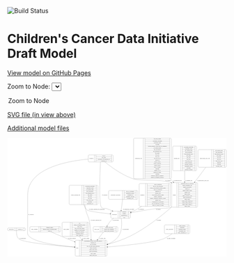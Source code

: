 <link rel='stylesheet' href="assets/style.css">
<link rel='stylesheet' href="https://unpkg.com/leaflet@1.5.1/dist/leaflet.css" integrity="sha512-xwE/Az9zrjBIphAcBb3F6JVqxf46+CDLwfLMHloNu6KEQCAWi6HcDUbeOfBIptF7tcCzusKFjFw2yuvEpDL9wQ==" crossorigin="">
<script type="text/javascript" src="https://code.jquery.com/jquery-3.2.1.min.js"></script>
<script type="text/javascript"  src="https://unpkg.com/leaflet@1.5.1/dist/leaflet.js"></script>
<script type="text/javascript" src="assets/actions.js"></script>

![Build Status](https://github.com/CBIIT/ccdi-model/actions/workflows/model-test-and-deploy.yml/badge.svg)

# Children's Cancer Data Initiative Draft Model

[View model on GitHub Pages](https://cbiit.github.io/ccdi-model/)



Zoom to Node: <select id="node_select">
  <option value="">Zoom to Node</option>
</select>
<div id="model"></div>

<p>
<a href="./model-desc/ccdi-model.svg">SVG file (in view above)</a>
<p>
<a href="./model-desc">Additional model files</a>
<div id='graph' style='display:off;'>
<svg width="2866pt" height="1551pt"
 viewBox="0.00 0.00 2866.00 1551.00" xmlns="http://www.w3.org/2000/svg" xmlns:xlink="http://www.w3.org/1999/xlink">
<g id="graph0" class="graph" transform="scale(1 1) rotate(0) translate(4 1547)">
<title>Perl</title>
<polygon fill="#ffffff" stroke="transparent" points="-4,4 -4,-1547 2862,-1547 2862,4 -4,4"/>
<!-- sequencing_file -->
<g id="node1" class="node">
<title>sequencing_file</title>
<path fill="none" stroke="#000000" d="M1657.5,-1013.5C1657.5,-1013.5 2126.5,-1013.5 2126.5,-1013.5 2132.5,-1013.5 2138.5,-1019.5 2138.5,-1025.5 2138.5,-1025.5 2138.5,-1530.5 2138.5,-1530.5 2138.5,-1536.5 2132.5,-1542.5 2126.5,-1542.5 2126.5,-1542.5 1657.5,-1542.5 1657.5,-1542.5 1651.5,-1542.5 1645.5,-1536.5 1645.5,-1530.5 1645.5,-1530.5 1645.5,-1025.5 1645.5,-1025.5 1645.5,-1019.5 1651.5,-1013.5 1657.5,-1013.5"/>
<text text-anchor="middle" x="1709.5" y="-1274.3" font-family="Times,serif" font-size="14.00" fill="#000000">sequencing_file</text>
<polyline fill="none" stroke="#000000" points="1773.5,-1013.5 1773.5,-1542.5 "/>
<text text-anchor="middle" x="1784" y="-1274.3" font-family="Times,serif" font-size="14.00" fill="#000000"> </text>
<polyline fill="none" stroke="#000000" points="1794.5,-1013.5 1794.5,-1542.5 "/>
<text text-anchor="middle" x="1956" y="-1527.3" font-family="Times,serif" font-size="14.00" fill="#000000">avg_read_length</text>
<polyline fill="none" stroke="#000000" points="1794.5,-1519.5 2117.5,-1519.5 "/>
<text text-anchor="middle" x="1956" y="-1504.3" font-family="Times,serif" font-size="14.00" fill="#000000">checksum_algorithm</text>
<polyline fill="none" stroke="#000000" points="1794.5,-1496.5 2117.5,-1496.5 "/>
<text text-anchor="middle" x="1956" y="-1481.3" font-family="Times,serif" font-size="14.00" fill="#000000">checksum_value</text>
<polyline fill="none" stroke="#000000" points="1794.5,-1473.5 2117.5,-1473.5 "/>
<text text-anchor="middle" x="1956" y="-1458.3" font-family="Times,serif" font-size="14.00" fill="#000000">coverage</text>
<polyline fill="none" stroke="#000000" points="1794.5,-1450.5 2117.5,-1450.5 "/>
<text text-anchor="middle" x="1956" y="-1435.3" font-family="Times,serif" font-size="14.00" fill="#000000">custom_assembly_fasta_file_for_alignment</text>
<polyline fill="none" stroke="#000000" points="1794.5,-1427.5 2117.5,-1427.5 "/>
<text text-anchor="middle" x="1956" y="-1412.3" font-family="Times,serif" font-size="14.00" fill="#000000">dcf_indexd_guid</text>
<polyline fill="none" stroke="#000000" points="1794.5,-1404.5 2117.5,-1404.5 "/>
<text text-anchor="middle" x="1956" y="-1389.3" font-family="Times,serif" font-size="14.00" fill="#000000">file_description</text>
<polyline fill="none" stroke="#000000" points="1794.5,-1381.5 2117.5,-1381.5 "/>
<text text-anchor="middle" x="1956" y="-1366.3" font-family="Times,serif" font-size="14.00" fill="#000000">file_mapping_level</text>
<polyline fill="none" stroke="#000000" points="1794.5,-1358.5 2117.5,-1358.5 "/>
<text text-anchor="middle" x="1956" y="-1343.3" font-family="Times,serif" font-size="14.00" fill="#000000">file_name</text>
<polyline fill="none" stroke="#000000" points="1794.5,-1335.5 2117.5,-1335.5 "/>
<text text-anchor="middle" x="1956" y="-1320.3" font-family="Times,serif" font-size="14.00" fill="#000000">file_size</text>
<polyline fill="none" stroke="#000000" points="1794.5,-1312.5 2117.5,-1312.5 "/>
<text text-anchor="middle" x="1956" y="-1297.3" font-family="Times,serif" font-size="14.00" fill="#000000">file_type</text>
<polyline fill="none" stroke="#000000" points="1794.5,-1289.5 2117.5,-1289.5 "/>
<text text-anchor="middle" x="1956" y="-1274.3" font-family="Times,serif" font-size="14.00" fill="#000000">file_url_in_cds</text>
<polyline fill="none" stroke="#000000" points="1794.5,-1266.5 2117.5,-1266.5 "/>
<text text-anchor="middle" x="1956" y="-1251.3" font-family="Times,serif" font-size="14.00" fill="#000000">library_id</text>
<polyline fill="none" stroke="#000000" points="1794.5,-1243.5 2117.5,-1243.5 "/>
<text text-anchor="middle" x="1956" y="-1228.3" font-family="Times,serif" font-size="14.00" fill="#000000">library_layout</text>
<polyline fill="none" stroke="#000000" points="1794.5,-1220.5 2117.5,-1220.5 "/>
<text text-anchor="middle" x="1956" y="-1205.3" font-family="Times,serif" font-size="14.00" fill="#000000">library_selection</text>
<polyline fill="none" stroke="#000000" points="1794.5,-1197.5 2117.5,-1197.5 "/>
<text text-anchor="middle" x="1956" y="-1182.3" font-family="Times,serif" font-size="14.00" fill="#000000">library_source</text>
<polyline fill="none" stroke="#000000" points="1794.5,-1174.5 2117.5,-1174.5 "/>
<text text-anchor="middle" x="1956" y="-1159.3" font-family="Times,serif" font-size="14.00" fill="#000000">library_strategy</text>
<polyline fill="none" stroke="#000000" points="1794.5,-1151.5 2117.5,-1151.5 "/>
<text text-anchor="middle" x="1956" y="-1136.3" font-family="Times,serif" font-size="14.00" fill="#000000">md5sum</text>
<polyline fill="none" stroke="#000000" points="1794.5,-1128.5 2117.5,-1128.5 "/>
<text text-anchor="middle" x="1956" y="-1113.3" font-family="Times,serif" font-size="14.00" fill="#000000">number_of_bp</text>
<polyline fill="none" stroke="#000000" points="1794.5,-1105.5 2117.5,-1105.5 "/>
<text text-anchor="middle" x="1956" y="-1090.3" font-family="Times,serif" font-size="14.00" fill="#000000">number_of_reads</text>
<polyline fill="none" stroke="#000000" points="1794.5,-1082.5 2117.5,-1082.5 "/>
<text text-anchor="middle" x="1956" y="-1067.3" font-family="Times,serif" font-size="14.00" fill="#000000">platform</text>
<polyline fill="none" stroke="#000000" points="1794.5,-1059.5 2117.5,-1059.5 "/>
<text text-anchor="middle" x="1956" y="-1044.3" font-family="Times,serif" font-size="14.00" fill="#000000">reference_genome_assembly</text>
<polyline fill="none" stroke="#000000" points="1794.5,-1036.5 2117.5,-1036.5 "/>
<text text-anchor="middle" x="1956" y="-1021.3" font-family="Times,serif" font-size="14.00" fill="#000000">sequence_alignment_software</text>
<polyline fill="none" stroke="#000000" points="2117.5,-1013.5 2117.5,-1542.5 "/>
<text text-anchor="middle" x="2128" y="-1274.3" font-family="Times,serif" font-size="14.00" fill="#000000"> </text>
</g>
<!-- sample -->
<g id="node7" class="node">
<title>sample</title>
<path fill="none" stroke="#000000" d="M2156,-639.5C2156,-639.5 2470,-639.5 2470,-639.5 2476,-639.5 2482,-645.5 2482,-651.5 2482,-651.5 2482,-949.5 2482,-949.5 2482,-955.5 2476,-961.5 2470,-961.5 2470,-961.5 2156,-961.5 2156,-961.5 2150,-961.5 2144,-955.5 2144,-949.5 2144,-949.5 2144,-651.5 2144,-651.5 2144,-645.5 2150,-639.5 2156,-639.5"/>
<text text-anchor="middle" x="2178" y="-796.8" font-family="Times,serif" font-size="14.00" fill="#000000">sample</text>
<polyline fill="none" stroke="#000000" points="2212,-639.5 2212,-961.5 "/>
<text text-anchor="middle" x="2222.5" y="-796.8" font-family="Times,serif" font-size="14.00" fill="#000000"> </text>
<polyline fill="none" stroke="#000000" points="2233,-639.5 2233,-961.5 "/>
<text text-anchor="middle" x="2347" y="-946.3" font-family="Times,serif" font-size="14.00" fill="#000000">participant_age_at_collection</text>
<polyline fill="none" stroke="#000000" points="2233,-938.5 2461,-938.5 "/>
<text text-anchor="middle" x="2347" y="-923.3" font-family="Times,serif" font-size="14.00" fill="#000000">sample_anatomic_site</text>
<polyline fill="none" stroke="#000000" points="2233,-915.5 2461,-915.5 "/>
<text text-anchor="middle" x="2347" y="-900.3" font-family="Times,serif" font-size="14.00" fill="#000000">sample_description</text>
<polyline fill="none" stroke="#000000" points="2233,-892.5 2461,-892.5 "/>
<text text-anchor="middle" x="2347" y="-877.3" font-family="Times,serif" font-size="14.00" fill="#000000">sample_id</text>
<polyline fill="none" stroke="#000000" points="2233,-869.5 2461,-869.5 "/>
<text text-anchor="middle" x="2347" y="-854.3" font-family="Times,serif" font-size="14.00" fill="#000000">sample_tumor_status</text>
<polyline fill="none" stroke="#000000" points="2233,-846.5 2461,-846.5 "/>
<text text-anchor="middle" x="2347" y="-831.3" font-family="Times,serif" font-size="14.00" fill="#000000">sample_type</text>
<polyline fill="none" stroke="#000000" points="2233,-823.5 2461,-823.5 "/>
<text text-anchor="middle" x="2347" y="-808.3" font-family="Times,serif" font-size="14.00" fill="#000000">tumor_grade</text>
<polyline fill="none" stroke="#000000" points="2233,-800.5 2461,-800.5 "/>
<text text-anchor="middle" x="2347" y="-785.3" font-family="Times,serif" font-size="14.00" fill="#000000">tumor_incidence_type</text>
<polyline fill="none" stroke="#000000" points="2233,-777.5 2461,-777.5 "/>
<text text-anchor="middle" x="2347" y="-762.3" font-family="Times,serif" font-size="14.00" fill="#000000">tumor_morphology</text>
<polyline fill="none" stroke="#000000" points="2233,-754.5 2461,-754.5 "/>
<text text-anchor="middle" x="2347" y="-739.3" font-family="Times,serif" font-size="14.00" fill="#000000">tumor_stage</text>
<polyline fill="none" stroke="#000000" points="2233,-731.5 2461,-731.5 "/>
<text text-anchor="middle" x="2347" y="-716.3" font-family="Times,serif" font-size="14.00" fill="#000000">tumor_stage_clinical_m</text>
<polyline fill="none" stroke="#000000" points="2233,-708.5 2461,-708.5 "/>
<text text-anchor="middle" x="2347" y="-693.3" font-family="Times,serif" font-size="14.00" fill="#000000">tumor_stage_clinical_n</text>
<polyline fill="none" stroke="#000000" points="2233,-685.5 2461,-685.5 "/>
<text text-anchor="middle" x="2347" y="-670.3" font-family="Times,serif" font-size="14.00" fill="#000000">tumor_stage_clinical_t</text>
<polyline fill="none" stroke="#000000" points="2233,-662.5 2461,-662.5 "/>
<text text-anchor="middle" x="2347" y="-647.3" font-family="Times,serif" font-size="14.00" fill="#000000">tumor_status</text>
<polyline fill="none" stroke="#000000" points="2461,-639.5 2461,-961.5 "/>
<text text-anchor="middle" x="2471.5" y="-796.8" font-family="Times,serif" font-size="14.00" fill="#000000"> </text>
</g>
<!-- sequencing_file&#45;&gt;sample -->
<g id="edge9" class="edge">
<title>sequencing_file&#45;&gt;sample</title>
<path fill="none" stroke="#000000" d="M2125.2782,-1013.4149C2138.4448,-998.4812 2151.4912,-983.684 2164.208,-969.2605"/>
<polygon fill="#000000" stroke="#000000" points="2166.8388,-971.569 2170.8269,-961.7533 2161.5882,-966.9396 2166.8388,-971.569"/>
<text text-anchor="middle" x="2219.5" y="-983.8" font-family="Times,serif" font-size="14.00" fill="#000000">of_sequencing_file</text>
</g>
<!-- therapeutic_procedure -->
<g id="node2" class="node">
<title>therapeutic_procedure</title>
<path fill="none" stroke="#000000" d="M1331.5,-743C1331.5,-743 1688.5,-743 1688.5,-743 1694.5,-743 1700.5,-749 1700.5,-755 1700.5,-755 1700.5,-846 1700.5,-846 1700.5,-852 1694.5,-858 1688.5,-858 1688.5,-858 1331.5,-858 1331.5,-858 1325.5,-858 1319.5,-852 1319.5,-846 1319.5,-846 1319.5,-755 1319.5,-755 1319.5,-749 1325.5,-743 1331.5,-743"/>
<text text-anchor="middle" x="1410" y="-796.8" font-family="Times,serif" font-size="14.00" fill="#000000">therapeutic_procedure</text>
<polyline fill="none" stroke="#000000" points="1500.5,-743 1500.5,-858 "/>
<text text-anchor="middle" x="1511" y="-796.8" font-family="Times,serif" font-size="14.00" fill="#000000"> </text>
<polyline fill="none" stroke="#000000" points="1521.5,-743 1521.5,-858 "/>
<text text-anchor="middle" x="1600.5" y="-842.8" font-family="Times,serif" font-size="14.00" fill="#000000">days_to_treatment</text>
<polyline fill="none" stroke="#000000" points="1521.5,-835 1679.5,-835 "/>
<text text-anchor="middle" x="1600.5" y="-819.8" font-family="Times,serif" font-size="14.00" fill="#000000">therapeutic_agents</text>
<polyline fill="none" stroke="#000000" points="1521.5,-812 1679.5,-812 "/>
<text text-anchor="middle" x="1600.5" y="-796.8" font-family="Times,serif" font-size="14.00" fill="#000000">treatment_id</text>
<polyline fill="none" stroke="#000000" points="1521.5,-789 1679.5,-789 "/>
<text text-anchor="middle" x="1600.5" y="-773.8" font-family="Times,serif" font-size="14.00" fill="#000000">treatment_outcome</text>
<polyline fill="none" stroke="#000000" points="1521.5,-766 1679.5,-766 "/>
<text text-anchor="middle" x="1600.5" y="-750.8" font-family="Times,serif" font-size="14.00" fill="#000000">treatment_type</text>
<polyline fill="none" stroke="#000000" points="1679.5,-743 1679.5,-858 "/>
<text text-anchor="middle" x="1690" y="-796.8" font-family="Times,serif" font-size="14.00" fill="#000000"> </text>
</g>
<!-- participant -->
<g id="node13" class="node">
<title>participant</title>
<path fill="none" stroke="#000000" d="M1360.5,-495.5C1360.5,-495.5 1591.5,-495.5 1591.5,-495.5 1597.5,-495.5 1603.5,-501.5 1603.5,-507.5 1603.5,-507.5 1603.5,-575.5 1603.5,-575.5 1603.5,-581.5 1597.5,-587.5 1591.5,-587.5 1591.5,-587.5 1360.5,-587.5 1360.5,-587.5 1354.5,-587.5 1348.5,-581.5 1348.5,-575.5 1348.5,-575.5 1348.5,-507.5 1348.5,-507.5 1348.5,-501.5 1354.5,-495.5 1360.5,-495.5"/>
<text text-anchor="middle" x="1396.5" y="-537.8" font-family="Times,serif" font-size="14.00" fill="#000000">participant</text>
<polyline fill="none" stroke="#000000" points="1444.5,-495.5 1444.5,-587.5 "/>
<text text-anchor="middle" x="1455" y="-537.8" font-family="Times,serif" font-size="14.00" fill="#000000"> </text>
<polyline fill="none" stroke="#000000" points="1465.5,-495.5 1465.5,-587.5 "/>
<text text-anchor="middle" x="1524" y="-572.3" font-family="Times,serif" font-size="14.00" fill="#000000">ethnicity</text>
<polyline fill="none" stroke="#000000" points="1465.5,-564.5 1582.5,-564.5 "/>
<text text-anchor="middle" x="1524" y="-549.3" font-family="Times,serif" font-size="14.00" fill="#000000">gender</text>
<polyline fill="none" stroke="#000000" points="1465.5,-541.5 1582.5,-541.5 "/>
<text text-anchor="middle" x="1524" y="-526.3" font-family="Times,serif" font-size="14.00" fill="#000000">participant_id</text>
<polyline fill="none" stroke="#000000" points="1465.5,-518.5 1582.5,-518.5 "/>
<text text-anchor="middle" x="1524" y="-503.3" font-family="Times,serif" font-size="14.00" fill="#000000">race</text>
<polyline fill="none" stroke="#000000" points="1582.5,-495.5 1582.5,-587.5 "/>
<text text-anchor="middle" x="1593" y="-537.8" font-family="Times,serif" font-size="14.00" fill="#000000"> </text>
</g>
<!-- therapeutic_procedure&#45;&gt;participant -->
<g id="edge15" class="edge">
<title>therapeutic_procedure&#45;&gt;participant</title>
<path fill="none" stroke="#000000" d="M1502.4121,-742.6977C1496.7409,-699.4965 1489.029,-640.7503 1483.4029,-597.8924"/>
<polygon fill="#000000" stroke="#000000" points="1486.864,-597.3667 1482.0921,-587.9073 1479.9235,-598.2779 1486.864,-597.3667"/>
<text text-anchor="middle" x="1580" y="-609.8" font-family="Times,serif" font-size="14.00" fill="#000000">of_therapeutic_procedure</text>
</g>
<!-- publication -->
<g id="node3" class="node">
<title>publication</title>
<path fill="none" stroke="#000000" d="M12,-333.5C12,-333.5 222,-333.5 222,-333.5 228,-333.5 234,-339.5 234,-345.5 234,-345.5 234,-357.5 234,-357.5 234,-363.5 228,-369.5 222,-369.5 222,-369.5 12,-369.5 12,-369.5 6,-369.5 0,-363.5 0,-357.5 0,-357.5 0,-345.5 0,-345.5 0,-339.5 6,-333.5 12,-333.5"/>
<text text-anchor="middle" x="48.5" y="-347.8" font-family="Times,serif" font-size="14.00" fill="#000000">publication</text>
<polyline fill="none" stroke="#000000" points="97,-333.5 97,-369.5 "/>
<text text-anchor="middle" x="107.5" y="-347.8" font-family="Times,serif" font-size="14.00" fill="#000000"> </text>
<polyline fill="none" stroke="#000000" points="118,-333.5 118,-369.5 "/>
<text text-anchor="middle" x="165.5" y="-347.8" font-family="Times,serif" font-size="14.00" fill="#000000">pubmed_id</text>
<polyline fill="none" stroke="#000000" points="213,-333.5 213,-369.5 "/>
<text text-anchor="middle" x="223.5" y="-347.8" font-family="Times,serif" font-size="14.00" fill="#000000"> </text>
</g>
<!-- study -->
<g id="node14" class="node">
<title>study</title>
<path fill="none" stroke="#000000" d="M895,-.5C895,-.5 1285,-.5 1285,-.5 1291,-.5 1297,-6.5 1297,-12.5 1297,-12.5 1297,-195.5 1297,-195.5 1297,-201.5 1291,-207.5 1285,-207.5 1285,-207.5 895,-207.5 895,-207.5 889,-207.5 883,-201.5 883,-195.5 883,-195.5 883,-12.5 883,-12.5 883,-6.5 889,-.5 895,-.5"/>
<text text-anchor="middle" x="911" y="-100.3" font-family="Times,serif" font-size="14.00" fill="#000000">study</text>
<polyline fill="none" stroke="#000000" points="939,-.5 939,-207.5 "/>
<text text-anchor="middle" x="949.5" y="-100.3" font-family="Times,serif" font-size="14.00" fill="#000000"> </text>
<polyline fill="none" stroke="#000000" points="960,-.5 960,-207.5 "/>
<text text-anchor="middle" x="1118" y="-192.3" font-family="Times,serif" font-size="14.00" fill="#000000">experimental_strategy_and_data_subtype</text>
<polyline fill="none" stroke="#000000" points="960,-184.5 1276,-184.5 "/>
<text text-anchor="middle" x="1118" y="-169.3" font-family="Times,serif" font-size="14.00" fill="#000000">external_url</text>
<polyline fill="none" stroke="#000000" points="960,-161.5 1276,-161.5 "/>
<text text-anchor="middle" x="1118" y="-146.3" font-family="Times,serif" font-size="14.00" fill="#000000">phs_accession</text>
<polyline fill="none" stroke="#000000" points="960,-138.5 1276,-138.5 "/>
<text text-anchor="middle" x="1118" y="-123.3" font-family="Times,serif" font-size="14.00" fill="#000000">size_of_data_being_uploaded</text>
<polyline fill="none" stroke="#000000" points="960,-115.5 1276,-115.5 "/>
<text text-anchor="middle" x="1118" y="-100.3" font-family="Times,serif" font-size="14.00" fill="#000000">study_acronym</text>
<polyline fill="none" stroke="#000000" points="960,-92.5 1276,-92.5 "/>
<text text-anchor="middle" x="1118" y="-77.3" font-family="Times,serif" font-size="14.00" fill="#000000">study_data_types</text>
<polyline fill="none" stroke="#000000" points="960,-69.5 1276,-69.5 "/>
<text text-anchor="middle" x="1118" y="-54.3" font-family="Times,serif" font-size="14.00" fill="#000000">study_description</text>
<polyline fill="none" stroke="#000000" points="960,-46.5 1276,-46.5 "/>
<text text-anchor="middle" x="1118" y="-31.3" font-family="Times,serif" font-size="14.00" fill="#000000">study_name</text>
<polyline fill="none" stroke="#000000" points="960,-23.5 1276,-23.5 "/>
<text text-anchor="middle" x="1118" y="-8.3" font-family="Times,serif" font-size="14.00" fill="#000000">study_short_title</text>
<polyline fill="none" stroke="#000000" points="1276,-.5 1276,-207.5 "/>
<text text-anchor="middle" x="1286.5" y="-100.3" font-family="Times,serif" font-size="14.00" fill="#000000"> </text>
</g>
<!-- publication&#45;&gt;study -->
<g id="edge5" class="edge">
<title>publication&#45;&gt;study</title>
<path fill="none" stroke="#000000" d="M115.3313,-333.4079C113.8849,-305.8008 115.6726,-253.4763 146,-226 198.9361,-178.0403 610.983,-139.2126 872.9083,-119.0588"/>
<polygon fill="#000000" stroke="#000000" points="873.2332,-122.5443 882.9367,-118.2906 872.6985,-115.5647 873.2332,-122.5443"/>
<text text-anchor="middle" x="197" y="-229.8" font-family="Times,serif" font-size="14.00" fill="#000000">of_publication</text>
</g>
<!-- study_arm -->
<g id="node4" class="node">
<title>study_arm</title>
<path fill="none" stroke="#000000" d="M1130.5,-317C1130.5,-317 1427.5,-317 1427.5,-317 1433.5,-317 1439.5,-323 1439.5,-329 1439.5,-329 1439.5,-374 1439.5,-374 1439.5,-380 1433.5,-386 1427.5,-386 1427.5,-386 1130.5,-386 1130.5,-386 1124.5,-386 1118.5,-380 1118.5,-374 1118.5,-374 1118.5,-329 1118.5,-329 1118.5,-323 1124.5,-317 1130.5,-317"/>
<text text-anchor="middle" x="1164.5" y="-347.8" font-family="Times,serif" font-size="14.00" fill="#000000">study_arm</text>
<polyline fill="none" stroke="#000000" points="1210.5,-317 1210.5,-386 "/>
<text text-anchor="middle" x="1221" y="-347.8" font-family="Times,serif" font-size="14.00" fill="#000000"> </text>
<polyline fill="none" stroke="#000000" points="1231.5,-317 1231.5,-386 "/>
<text text-anchor="middle" x="1325" y="-370.8" font-family="Times,serif" font-size="14.00" fill="#000000">clinical_trial_arm</text>
<polyline fill="none" stroke="#000000" points="1231.5,-363 1418.5,-363 "/>
<text text-anchor="middle" x="1325" y="-347.8" font-family="Times,serif" font-size="14.00" fill="#000000">clinical_trial_identifier</text>
<polyline fill="none" stroke="#000000" points="1231.5,-340 1418.5,-340 "/>
<text text-anchor="middle" x="1325" y="-324.8" font-family="Times,serif" font-size="14.00" fill="#000000">clinical_trial_repository</text>
<polyline fill="none" stroke="#000000" points="1418.5,-317 1418.5,-386 "/>
<text text-anchor="middle" x="1429" y="-347.8" font-family="Times,serif" font-size="14.00" fill="#000000"> </text>
</g>
<!-- study_arm&#45;&gt;study -->
<g id="edge14" class="edge">
<title>study_arm&#45;&gt;study</title>
<path fill="none" stroke="#000000" d="M1252.5214,-316.8256C1232.3564,-290.4191 1203.4009,-252.5012 1175.5012,-215.9658"/>
<polygon fill="#000000" stroke="#000000" points="1178.0442,-213.5291 1169.1934,-207.7056 1172.4808,-217.7775 1178.0442,-213.5291"/>
<text text-anchor="middle" x="1239.5" y="-229.8" font-family="Times,serif" font-size="14.00" fill="#000000">of_study_arm</text>
</g>
<!-- study_funding -->
<g id="node5" class="node">
<title>study_funding</title>
<path fill="none" stroke="#000000" d="M302.5,-317C302.5,-317 681.5,-317 681.5,-317 687.5,-317 693.5,-323 693.5,-329 693.5,-329 693.5,-374 693.5,-374 693.5,-380 687.5,-386 681.5,-386 681.5,-386 302.5,-386 302.5,-386 296.5,-386 290.5,-380 290.5,-374 290.5,-374 290.5,-329 290.5,-329 290.5,-323 296.5,-317 302.5,-317"/>
<text text-anchor="middle" x="350" y="-347.8" font-family="Times,serif" font-size="14.00" fill="#000000">study_funding</text>
<polyline fill="none" stroke="#000000" points="409.5,-317 409.5,-386 "/>
<text text-anchor="middle" x="420" y="-347.8" font-family="Times,serif" font-size="14.00" fill="#000000"> </text>
<polyline fill="none" stroke="#000000" points="430.5,-317 430.5,-386 "/>
<text text-anchor="middle" x="551.5" y="-370.8" font-family="Times,serif" font-size="14.00" fill="#000000">funding_agency</text>
<polyline fill="none" stroke="#000000" points="430.5,-363 672.5,-363 "/>
<text text-anchor="middle" x="551.5" y="-347.8" font-family="Times,serif" font-size="14.00" fill="#000000">funding_source_program_name</text>
<polyline fill="none" stroke="#000000" points="430.5,-340 672.5,-340 "/>
<text text-anchor="middle" x="551.5" y="-324.8" font-family="Times,serif" font-size="14.00" fill="#000000">grant_id</text>
<polyline fill="none" stroke="#000000" points="672.5,-317 672.5,-386 "/>
<text text-anchor="middle" x="683" y="-347.8" font-family="Times,serif" font-size="14.00" fill="#000000"> </text>
</g>
<!-- study_funding&#45;&gt;study -->
<g id="edge4" class="edge">
<title>study_funding&#45;&gt;study</title>
<path fill="none" stroke="#000000" d="M569.4054,-316.8542C609.1988,-299.2244 658.5526,-277.6379 703,-259 757.9718,-235.9489 817.6286,-211.6868 873.2659,-189.3786"/>
<polygon fill="#000000" stroke="#000000" points="874.8987,-192.495 882.88,-185.5272 872.2956,-185.997 874.8987,-192.495"/>
<text text-anchor="middle" x="839" y="-229.8" font-family="Times,serif" font-size="14.00" fill="#000000">of_study_funding</text>
</g>
<!-- study_admin -->
<g id="node6" class="node">
<title>study_admin</title>
<path fill="none" stroke="#000000" d="M724,-259.5C724,-259.5 1050,-259.5 1050,-259.5 1056,-259.5 1062,-265.5 1062,-271.5 1062,-271.5 1062,-431.5 1062,-431.5 1062,-437.5 1056,-443.5 1050,-443.5 1050,-443.5 724,-443.5 724,-443.5 718,-443.5 712,-437.5 712,-431.5 712,-431.5 712,-271.5 712,-271.5 712,-265.5 718,-259.5 724,-259.5"/>
<text text-anchor="middle" x="766" y="-347.8" font-family="Times,serif" font-size="14.00" fill="#000000">study_admin</text>
<polyline fill="none" stroke="#000000" points="820,-259.5 820,-443.5 "/>
<text text-anchor="middle" x="830.5" y="-347.8" font-family="Times,serif" font-size="14.00" fill="#000000"> </text>
<polyline fill="none" stroke="#000000" points="841,-259.5 841,-443.5 "/>
<text text-anchor="middle" x="941" y="-428.3" font-family="Times,serif" font-size="14.00" fill="#000000">acl</text>
<polyline fill="none" stroke="#000000" points="841,-420.5 1041,-420.5 "/>
<text text-anchor="middle" x="941" y="-405.3" font-family="Times,serif" font-size="14.00" fill="#000000">adult_or_childhood_study</text>
<polyline fill="none" stroke="#000000" points="841,-397.5 1041,-397.5 "/>
<text text-anchor="middle" x="941" y="-382.3" font-family="Times,serif" font-size="14.00" fill="#000000">data_types</text>
<polyline fill="none" stroke="#000000" points="841,-374.5 1041,-374.5 "/>
<text text-anchor="middle" x="941" y="-359.3" font-family="Times,serif" font-size="14.00" fill="#000000">file_types_and_format</text>
<polyline fill="none" stroke="#000000" points="841,-351.5 1041,-351.5 "/>
<text text-anchor="middle" x="941" y="-336.3" font-family="Times,serif" font-size="14.00" fill="#000000">number_of_participants</text>
<polyline fill="none" stroke="#000000" points="841,-328.5 1041,-328.5 "/>
<text text-anchor="middle" x="941" y="-313.3" font-family="Times,serif" font-size="14.00" fill="#000000">number_of_samples</text>
<polyline fill="none" stroke="#000000" points="841,-305.5 1041,-305.5 "/>
<text text-anchor="middle" x="941" y="-290.3" font-family="Times,serif" font-size="14.00" fill="#000000">organism_species</text>
<polyline fill="none" stroke="#000000" points="841,-282.5 1041,-282.5 "/>
<text text-anchor="middle" x="941" y="-267.3" font-family="Times,serif" font-size="14.00" fill="#000000">study_admin_id</text>
<polyline fill="none" stroke="#000000" points="1041,-259.5 1041,-443.5 "/>
<text text-anchor="middle" x="1051.5" y="-347.8" font-family="Times,serif" font-size="14.00" fill="#000000"> </text>
</g>
<!-- study_admin&#45;&gt;study -->
<g id="edge2" class="edge">
<title>study_admin&#45;&gt;study</title>
<path fill="none" stroke="#000000" d="M938.8805,-259.4612C946.5181,-247.8765 954.6435,-236.4403 963,-226 965.8165,-222.4811 968.7299,-218.963 971.7195,-215.4571"/>
<polygon fill="#000000" stroke="#000000" points="974.4532,-217.6473 978.3781,-207.8062 969.173,-213.0517 974.4532,-217.6473"/>
<text text-anchor="middle" x="1019.5" y="-229.8" font-family="Times,serif" font-size="14.00" fill="#000000">of_study_admin</text>
</g>
<!-- sample&#45;&gt;participant -->
<g id="edge6" class="edge">
<title>sample&#45;&gt;participant</title>
<path fill="none" stroke="#000000" d="M2143.7215,-643.5143C2140.5018,-641.9308 2137.2605,-640.4236 2134,-639 2092.9014,-621.0551 1977.4625,-626.848 1933,-621 1825.2571,-606.829 1704.1225,-585.5084 1613.6505,-568.5129"/>
<polygon fill="#000000" stroke="#000000" points="1614.0826,-565.0329 1603.6074,-566.6204 1612.7863,-571.9118 1614.0826,-565.0329"/>
<text text-anchor="middle" x="1969.5" y="-609.8" font-family="Times,serif" font-size="14.00" fill="#000000">of_sample</text>
</g>
<!-- sample&#45;&gt;study -->
<g id="edge7" class="edge">
<title>sample&#45;&gt;study</title>
<path fill="none" stroke="#000000" d="M2143.9363,-642.9759C2005.9712,-522.1639 1800.9902,-359.5688 1596,-259 1505.0822,-214.3954 1398.6514,-179.4664 1306.921,-154.1501"/>
<polygon fill="#000000" stroke="#000000" points="1307.8082,-150.7642 1297.2388,-151.4984 1305.9591,-157.5156 1307.8082,-150.7642"/>
<text text-anchor="middle" x="1975.5" y="-465.8" font-family="Times,serif" font-size="14.00" fill="#000000">of_sample</text>
</g>
<!-- imaging_file -->
<g id="node8" class="node">
<title>imaging_file</title>
<path fill="none" stroke="#000000" d="M2168.5,-1117C2168.5,-1117 2457.5,-1117 2457.5,-1117 2463.5,-1117 2469.5,-1123 2469.5,-1129 2469.5,-1129 2469.5,-1427 2469.5,-1427 2469.5,-1433 2463.5,-1439 2457.5,-1439 2457.5,-1439 2168.5,-1439 2168.5,-1439 2162.5,-1439 2156.5,-1433 2156.5,-1427 2156.5,-1427 2156.5,-1129 2156.5,-1129 2156.5,-1123 2162.5,-1117 2168.5,-1117"/>
<text text-anchor="middle" x="2208.5" y="-1274.3" font-family="Times,serif" font-size="14.00" fill="#000000">imaging_file</text>
<polyline fill="none" stroke="#000000" points="2260.5,-1117 2260.5,-1439 "/>
<text text-anchor="middle" x="2271" y="-1274.3" font-family="Times,serif" font-size="14.00" fill="#000000"> </text>
<polyline fill="none" stroke="#000000" points="2281.5,-1117 2281.5,-1439 "/>
<text text-anchor="middle" x="2365" y="-1423.8" font-family="Times,serif" font-size="14.00" fill="#000000">checksum_algorithm</text>
<polyline fill="none" stroke="#000000" points="2281.5,-1416 2448.5,-1416 "/>
<text text-anchor="middle" x="2365" y="-1400.8" font-family="Times,serif" font-size="14.00" fill="#000000">checksum_value</text>
<polyline fill="none" stroke="#000000" points="2281.5,-1393 2448.5,-1393 "/>
<text text-anchor="middle" x="2365" y="-1377.8" font-family="Times,serif" font-size="14.00" fill="#000000">dcf_indexd_guid</text>
<polyline fill="none" stroke="#000000" points="2281.5,-1370 2448.5,-1370 "/>
<text text-anchor="middle" x="2365" y="-1354.8" font-family="Times,serif" font-size="14.00" fill="#000000">file_description</text>
<polyline fill="none" stroke="#000000" points="2281.5,-1347 2448.5,-1347 "/>
<text text-anchor="middle" x="2365" y="-1331.8" font-family="Times,serif" font-size="14.00" fill="#000000">file_mapping_level</text>
<polyline fill="none" stroke="#000000" points="2281.5,-1324 2448.5,-1324 "/>
<text text-anchor="middle" x="2365" y="-1308.8" font-family="Times,serif" font-size="14.00" fill="#000000">file_name</text>
<polyline fill="none" stroke="#000000" points="2281.5,-1301 2448.5,-1301 "/>
<text text-anchor="middle" x="2365" y="-1285.8" font-family="Times,serif" font-size="14.00" fill="#000000">file_size</text>
<polyline fill="none" stroke="#000000" points="2281.5,-1278 2448.5,-1278 "/>
<text text-anchor="middle" x="2365" y="-1262.8" font-family="Times,serif" font-size="14.00" fill="#000000">file_type</text>
<polyline fill="none" stroke="#000000" points="2281.5,-1255 2448.5,-1255 "/>
<text text-anchor="middle" x="2365" y="-1239.8" font-family="Times,serif" font-size="14.00" fill="#000000">file_url_in_cds</text>
<polyline fill="none" stroke="#000000" points="2281.5,-1232 2448.5,-1232 "/>
<text text-anchor="middle" x="2365" y="-1216.8" font-family="Times,serif" font-size="14.00" fill="#000000">image_modality</text>
<polyline fill="none" stroke="#000000" points="2281.5,-1209 2448.5,-1209 "/>
<text text-anchor="middle" x="2365" y="-1193.8" font-family="Times,serif" font-size="14.00" fill="#000000">imaging_platform</text>
<polyline fill="none" stroke="#000000" points="2281.5,-1186 2448.5,-1186 "/>
<text text-anchor="middle" x="2365" y="-1170.8" font-family="Times,serif" font-size="14.00" fill="#000000">instrument_model</text>
<polyline fill="none" stroke="#000000" points="2281.5,-1163 2448.5,-1163 "/>
<text text-anchor="middle" x="2365" y="-1147.8" font-family="Times,serif" font-size="14.00" fill="#000000">md5sum</text>
<polyline fill="none" stroke="#000000" points="2281.5,-1140 2448.5,-1140 "/>
<text text-anchor="middle" x="2365" y="-1124.8" font-family="Times,serif" font-size="14.00" fill="#000000">software_package</text>
<polyline fill="none" stroke="#000000" points="2448.5,-1117 2448.5,-1439 "/>
<text text-anchor="middle" x="2459" y="-1274.3" font-family="Times,serif" font-size="14.00" fill="#000000"> </text>
</g>
<!-- imaging_file&#45;&gt;sample -->
<g id="edge10" class="edge">
<title>imaging_file&#45;&gt;sample</title>
<path fill="none" stroke="#000000" d="M2313,-1116.6732C2313,-1070.0535 2313,-1019.0172 2313,-971.8123"/>
<polygon fill="#000000" stroke="#000000" points="2316.5001,-971.8004 2313,-961.8005 2309.5001,-971.8005 2316.5001,-971.8004"/>
<text text-anchor="middle" x="2367.5" y="-983.8" font-family="Times,serif" font-size="14.00" fill="#000000">of_imaging_file</text>
</g>
<!-- methylation_array_file -->
<g id="node9" class="node">
<title>methylation_array_file</title>
<path fill="none" stroke="#000000" d="M2500,-1163C2500,-1163 2846,-1163 2846,-1163 2852,-1163 2858,-1169 2858,-1175 2858,-1175 2858,-1381 2858,-1381 2858,-1387 2852,-1393 2846,-1393 2846,-1393 2500,-1393 2500,-1393 2494,-1393 2488,-1387 2488,-1381 2488,-1381 2488,-1175 2488,-1175 2488,-1169 2494,-1163 2500,-1163"/>
<text text-anchor="middle" x="2577" y="-1274.3" font-family="Times,serif" font-size="14.00" fill="#000000">methylation_array_file</text>
<polyline fill="none" stroke="#000000" points="2666,-1163 2666,-1393 "/>
<text text-anchor="middle" x="2676.5" y="-1274.3" font-family="Times,serif" font-size="14.00" fill="#000000"> </text>
<polyline fill="none" stroke="#000000" points="2687,-1163 2687,-1393 "/>
<text text-anchor="middle" x="2762" y="-1377.8" font-family="Times,serif" font-size="14.00" fill="#000000">dcf_indexd_guid</text>
<polyline fill="none" stroke="#000000" points="2687,-1370 2837,-1370 "/>
<text text-anchor="middle" x="2762" y="-1354.8" font-family="Times,serif" font-size="14.00" fill="#000000">file_description</text>
<polyline fill="none" stroke="#000000" points="2687,-1347 2837,-1347 "/>
<text text-anchor="middle" x="2762" y="-1331.8" font-family="Times,serif" font-size="14.00" fill="#000000">file_mapping_level</text>
<polyline fill="none" stroke="#000000" points="2687,-1324 2837,-1324 "/>
<text text-anchor="middle" x="2762" y="-1308.8" font-family="Times,serif" font-size="14.00" fill="#000000">file_name</text>
<polyline fill="none" stroke="#000000" points="2687,-1301 2837,-1301 "/>
<text text-anchor="middle" x="2762" y="-1285.8" font-family="Times,serif" font-size="14.00" fill="#000000">file_size</text>
<polyline fill="none" stroke="#000000" points="2687,-1278 2837,-1278 "/>
<text text-anchor="middle" x="2762" y="-1262.8" font-family="Times,serif" font-size="14.00" fill="#000000">file_type</text>
<polyline fill="none" stroke="#000000" points="2687,-1255 2837,-1255 "/>
<text text-anchor="middle" x="2762" y="-1239.8" font-family="Times,serif" font-size="14.00" fill="#000000">file_url_in_cds</text>
<polyline fill="none" stroke="#000000" points="2687,-1232 2837,-1232 "/>
<text text-anchor="middle" x="2762" y="-1216.8" font-family="Times,serif" font-size="14.00" fill="#000000">md5sum</text>
<polyline fill="none" stroke="#000000" points="2687,-1209 2837,-1209 "/>
<text text-anchor="middle" x="2762" y="-1193.8" font-family="Times,serif" font-size="14.00" fill="#000000">platform</text>
<polyline fill="none" stroke="#000000" points="2687,-1186 2837,-1186 "/>
<text text-anchor="middle" x="2762" y="-1170.8" font-family="Times,serif" font-size="14.00" fill="#000000">reporter_label</text>
<polyline fill="none" stroke="#000000" points="2837,-1163 2837,-1393 "/>
<text text-anchor="middle" x="2847.5" y="-1274.3" font-family="Times,serif" font-size="14.00" fill="#000000"> </text>
</g>
<!-- methylation_array_file&#45;&gt;sample -->
<g id="edge1" class="edge">
<title>methylation_array_file&#45;&gt;sample</title>
<path fill="none" stroke="#000000" d="M2589.1783,-1162.7342C2554.97,-1116.0491 2514.8571,-1061.7552 2478,-1013 2467.3649,-998.9316 2456.2776,-984.3905 2445.1028,-969.8222"/>
<polygon fill="#000000" stroke="#000000" points="2447.7543,-967.5285 2438.8879,-961.7287 2442.2024,-971.7918 2447.7543,-967.5285"/>
<text text-anchor="middle" x="2552.5" y="-983.8" font-family="Times,serif" font-size="14.00" fill="#000000">of_methylation_array_file</text>
</g>
<!-- diagnosis -->
<g id="node10" class="node">
<title>diagnosis</title>
<path fill="none" stroke="#000000" d="M1730.5,-651C1730.5,-651 2113.5,-651 2113.5,-651 2119.5,-651 2125.5,-657 2125.5,-663 2125.5,-663 2125.5,-938 2125.5,-938 2125.5,-944 2119.5,-950 2113.5,-950 2113.5,-950 1730.5,-950 1730.5,-950 1724.5,-950 1718.5,-944 1718.5,-938 1718.5,-938 1718.5,-663 1718.5,-663 1718.5,-657 1724.5,-651 1730.5,-651"/>
<text text-anchor="middle" x="1760.5" y="-796.8" font-family="Times,serif" font-size="14.00" fill="#000000">diagnosis</text>
<polyline fill="none" stroke="#000000" points="1802.5,-651 1802.5,-950 "/>
<text text-anchor="middle" x="1813" y="-796.8" font-family="Times,serif" font-size="14.00" fill="#000000"> </text>
<polyline fill="none" stroke="#000000" points="1823.5,-651 1823.5,-950 "/>
<text text-anchor="middle" x="1964" y="-934.8" font-family="Times,serif" font-size="14.00" fill="#000000">age_at_diagnosis</text>
<polyline fill="none" stroke="#000000" points="1823.5,-927 2104.5,-927 "/>
<text text-anchor="middle" x="1964" y="-911.8" font-family="Times,serif" font-size="14.00" fill="#000000">days_to_last_followup</text>
<polyline fill="none" stroke="#000000" points="1823.5,-904 2104.5,-904 "/>
<text text-anchor="middle" x="1964" y="-888.8" font-family="Times,serif" font-size="14.00" fill="#000000">days_to_last_known_disease_status</text>
<polyline fill="none" stroke="#000000" points="1823.5,-881 2104.5,-881 "/>
<text text-anchor="middle" x="1964" y="-865.8" font-family="Times,serif" font-size="14.00" fill="#000000">days_to_recurrence</text>
<polyline fill="none" stroke="#000000" points="1823.5,-858 2104.5,-858 "/>
<text text-anchor="middle" x="1964" y="-842.8" font-family="Times,serif" font-size="14.00" fill="#000000">diagnosis_id</text>
<polyline fill="none" stroke="#000000" points="1823.5,-835 2104.5,-835 "/>
<text text-anchor="middle" x="1964" y="-819.8" font-family="Times,serif" font-size="14.00" fill="#000000">disease_type</text>
<polyline fill="none" stroke="#000000" points="1823.5,-812 2104.5,-812 "/>
<text text-anchor="middle" x="1964" y="-796.8" font-family="Times,serif" font-size="14.00" fill="#000000">last_known_disease_status</text>
<polyline fill="none" stroke="#000000" points="1823.5,-789 2104.5,-789 "/>
<text text-anchor="middle" x="1964" y="-773.8" font-family="Times,serif" font-size="14.00" fill="#000000">primary_diagnosis</text>
<polyline fill="none" stroke="#000000" points="1823.5,-766 2104.5,-766 "/>
<text text-anchor="middle" x="1964" y="-750.8" font-family="Times,serif" font-size="14.00" fill="#000000">primary_diagnosis_reference_source</text>
<polyline fill="none" stroke="#000000" points="1823.5,-743 2104.5,-743 "/>
<text text-anchor="middle" x="1964" y="-727.8" font-family="Times,serif" font-size="14.00" fill="#000000">primary_site</text>
<polyline fill="none" stroke="#000000" points="1823.5,-720 2104.5,-720 "/>
<text text-anchor="middle" x="1964" y="-704.8" font-family="Times,serif" font-size="14.00" fill="#000000">progression_or_recurrence</text>
<polyline fill="none" stroke="#000000" points="1823.5,-697 2104.5,-697 "/>
<text text-anchor="middle" x="1964" y="-681.8" font-family="Times,serif" font-size="14.00" fill="#000000">site_of_resection_or_biopsy</text>
<polyline fill="none" stroke="#000000" points="1823.5,-674 2104.5,-674 "/>
<text text-anchor="middle" x="1964" y="-658.8" font-family="Times,serif" font-size="14.00" fill="#000000">tissue_or_organ_of_origin</text>
<polyline fill="none" stroke="#000000" points="2104.5,-651 2104.5,-950 "/>
<text text-anchor="middle" x="2115" y="-796.8" font-family="Times,serif" font-size="14.00" fill="#000000"> </text>
</g>
<!-- diagnosis&#45;&gt;participant -->
<g id="edge19" class="edge">
<title>diagnosis&#45;&gt;participant</title>
<path fill="none" stroke="#000000" d="M1748.9461,-650.9506C1725.608,-634.4729 1701.3088,-618.9896 1677,-606 1657.0793,-595.3552 1635.1008,-586.0975 1613.2099,-578.1759"/>
<polygon fill="#000000" stroke="#000000" points="1614.099,-574.7781 1603.5042,-574.7468 1611.767,-581.3783 1614.099,-574.7781"/>
<text text-anchor="middle" x="1744.5" y="-609.8" font-family="Times,serif" font-size="14.00" fill="#000000">of_diagnosis</text>
</g>
<!-- synonym -->
<g id="node11" class="node">
<title>synonym</title>
<path fill="none" stroke="#000000" d="M1065.5,-1232C1065.5,-1232 1366.5,-1232 1366.5,-1232 1372.5,-1232 1378.5,-1238 1378.5,-1244 1378.5,-1244 1378.5,-1312 1378.5,-1312 1378.5,-1318 1372.5,-1324 1366.5,-1324 1366.5,-1324 1065.5,-1324 1065.5,-1324 1059.5,-1324 1053.5,-1318 1053.5,-1312 1053.5,-1312 1053.5,-1244 1053.5,-1244 1053.5,-1238 1059.5,-1232 1065.5,-1232"/>
<text text-anchor="middle" x="1093.5" y="-1274.3" font-family="Times,serif" font-size="14.00" fill="#000000">synonym</text>
<polyline fill="none" stroke="#000000" points="1133.5,-1232 1133.5,-1324 "/>
<text text-anchor="middle" x="1144" y="-1274.3" font-family="Times,serif" font-size="14.00" fill="#000000"> </text>
<polyline fill="none" stroke="#000000" points="1154.5,-1232 1154.5,-1324 "/>
<text text-anchor="middle" x="1256" y="-1308.8" font-family="Times,serif" font-size="14.00" fill="#000000">cds_id</text>
<polyline fill="none" stroke="#000000" points="1154.5,-1301 1357.5,-1301 "/>
<text text-anchor="middle" x="1256" y="-1285.8" font-family="Times,serif" font-size="14.00" fill="#000000">cds_node</text>
<polyline fill="none" stroke="#000000" points="1154.5,-1278 1357.5,-1278 "/>
<text text-anchor="middle" x="1256" y="-1262.8" font-family="Times,serif" font-size="14.00" fill="#000000">repository_of_synonym_id</text>
<polyline fill="none" stroke="#000000" points="1154.5,-1255 1357.5,-1255 "/>
<text text-anchor="middle" x="1256" y="-1239.8" font-family="Times,serif" font-size="14.00" fill="#000000">synonym_id</text>
<polyline fill="none" stroke="#000000" points="1357.5,-1232 1357.5,-1324 "/>
<text text-anchor="middle" x="1368" y="-1274.3" font-family="Times,serif" font-size="14.00" fill="#000000"> </text>
</g>
<!-- synonym&#45;&gt;sample -->
<g id="edge18" class="edge">
<title>synonym&#45;&gt;sample</title>
<path fill="none" stroke="#000000" d="M1270.4169,-1231.8348C1346.6047,-1170.1169 1491.9549,-1062.7355 1636,-1013 1741.1539,-976.6928 2032.3348,-1007.1635 2134,-962 2134.3138,-961.8606 2134.6274,-961.7205 2134.9408,-961.5795"/>
<polygon fill="#000000" stroke="#000000" points="2136.4484,-964.7383 2143.9793,-957.2861 2133.4448,-958.4154 2136.4484,-964.7383"/>
<text text-anchor="middle" x="2096.5" y="-983.8" font-family="Times,serif" font-size="14.00" fill="#000000">of_synonym</text>
</g>
<!-- synonym&#45;&gt;participant -->
<g id="edge17" class="edge">
<title>synonym&#45;&gt;participant</title>
<path fill="none" stroke="#000000" d="M1213.4912,-1231.9601C1206.3574,-1093.1286 1188.7223,-685.2783 1225,-639 1244.5527,-614.0573 1264.0533,-631.375 1294,-621 1318.5561,-612.4925 1344.4289,-602.1034 1368.7144,-591.6779"/>
<polygon fill="#000000" stroke="#000000" points="1370.1521,-594.8695 1377.9382,-587.6843 1367.3708,-588.4457 1370.1521,-594.8695"/>
<text text-anchor="middle" x="1267.5" y="-796.8" font-family="Times,serif" font-size="14.00" fill="#000000">of_synonym</text>
</g>
<!-- synonym&#45;&gt;study -->
<g id="edge16" class="edge">
<title>synonym&#45;&gt;study</title>
<path fill="none" stroke="#000000" d="M1053.3561,-1268.8566C780.9553,-1243.811 262,-1150.2057 262,-800.5 262,-800.5 262,-800.5 262,-351.5 262,-309.5306 251.1266,-288.479 281,-259 362.9352,-178.1464 661.7509,-137.6869 872.2691,-118.7918"/>
<polygon fill="#000000" stroke="#000000" points="872.8882,-122.2507 882.5398,-117.8807 872.2697,-115.2781 872.8882,-122.2507"/>
<text text-anchor="middle" x="304.5" y="-537.8" font-family="Times,serif" font-size="14.00" fill="#000000">of_synonym</text>
</g>
<!-- clinical_measure_file -->
<g id="node12" class="node">
<title>clinical_measure_file</title>
<path fill="none" stroke="#000000" d="M816,-674C816,-674 1168,-674 1168,-674 1174,-674 1180,-680 1180,-686 1180,-686 1180,-915 1180,-915 1180,-921 1174,-927 1168,-927 1168,-927 816,-927 816,-927 810,-927 804,-921 804,-915 804,-915 804,-686 804,-686 804,-680 810,-674 816,-674"/>
<text text-anchor="middle" x="887.5" y="-796.8" font-family="Times,serif" font-size="14.00" fill="#000000">clinical_measure_file</text>
<polyline fill="none" stroke="#000000" points="971,-674 971,-927 "/>
<text text-anchor="middle" x="981.5" y="-796.8" font-family="Times,serif" font-size="14.00" fill="#000000"> </text>
<polyline fill="none" stroke="#000000" points="992,-674 992,-927 "/>
<text text-anchor="middle" x="1075.5" y="-911.8" font-family="Times,serif" font-size="14.00" fill="#000000">checksum_algorithm</text>
<polyline fill="none" stroke="#000000" points="992,-904 1159,-904 "/>
<text text-anchor="middle" x="1075.5" y="-888.8" font-family="Times,serif" font-size="14.00" fill="#000000">checksum_value</text>
<polyline fill="none" stroke="#000000" points="992,-881 1159,-881 "/>
<text text-anchor="middle" x="1075.5" y="-865.8" font-family="Times,serif" font-size="14.00" fill="#000000">dcf_indexd_guid</text>
<polyline fill="none" stroke="#000000" points="992,-858 1159,-858 "/>
<text text-anchor="middle" x="1075.5" y="-842.8" font-family="Times,serif" font-size="14.00" fill="#000000">file_description</text>
<polyline fill="none" stroke="#000000" points="992,-835 1159,-835 "/>
<text text-anchor="middle" x="1075.5" y="-819.8" font-family="Times,serif" font-size="14.00" fill="#000000">file_mapping_level</text>
<polyline fill="none" stroke="#000000" points="992,-812 1159,-812 "/>
<text text-anchor="middle" x="1075.5" y="-796.8" font-family="Times,serif" font-size="14.00" fill="#000000">file_name</text>
<polyline fill="none" stroke="#000000" points="992,-789 1159,-789 "/>
<text text-anchor="middle" x="1075.5" y="-773.8" font-family="Times,serif" font-size="14.00" fill="#000000">file_size</text>
<polyline fill="none" stroke="#000000" points="992,-766 1159,-766 "/>
<text text-anchor="middle" x="1075.5" y="-750.8" font-family="Times,serif" font-size="14.00" fill="#000000">file_type</text>
<polyline fill="none" stroke="#000000" points="992,-743 1159,-743 "/>
<text text-anchor="middle" x="1075.5" y="-727.8" font-family="Times,serif" font-size="14.00" fill="#000000">file_url_in_cds</text>
<polyline fill="none" stroke="#000000" points="992,-720 1159,-720 "/>
<text text-anchor="middle" x="1075.5" y="-704.8" font-family="Times,serif" font-size="14.00" fill="#000000">md5sum</text>
<polyline fill="none" stroke="#000000" points="992,-697 1159,-697 "/>
<text text-anchor="middle" x="1075.5" y="-681.8" font-family="Times,serif" font-size="14.00" fill="#000000">participant_id</text>
<polyline fill="none" stroke="#000000" points="1159,-674 1159,-927 "/>
<text text-anchor="middle" x="1169.5" y="-796.8" font-family="Times,serif" font-size="14.00" fill="#000000"> </text>
</g>
<!-- clinical_measure_file&#45;&gt;participant -->
<g id="edge3" class="edge">
<title>clinical_measure_file&#45;&gt;participant</title>
<path fill="none" stroke="#000000" d="M997.3378,-673.7976C1004.1472,-648.3147 1015.7552,-623.9005 1035,-606 1057.1809,-585.3686 1217.2424,-565.8429 1338.1989,-553.7902"/>
<polygon fill="#000000" stroke="#000000" points="1338.6962,-557.2582 1348.3035,-552.7915 1338.0077,-550.2921 1338.6962,-557.2582"/>
<text text-anchor="middle" x="1164.5" y="-609.8" font-family="Times,serif" font-size="14.00" fill="#000000">of_clinical_measure_file_participant</text>
</g>
<!-- clinical_measure_file&#45;&gt;study -->
<g id="edge8" class="edge">
<title>clinical_measure_file&#45;&gt;study</title>
<path fill="none" stroke="#000000" d="M1008.0355,-673.9059C1011.7189,-651.1847 1016.0395,-627.805 1021,-606 1037.715,-532.5259 1057.6882,-518.1662 1071,-444 1084.3865,-369.4176 1089.1313,-284.2905 1090.5321,-217.8726"/>
<polygon fill="#000000" stroke="#000000" points="1094.0329,-217.8601 1090.7221,-207.7958 1087.0341,-217.728 1094.0329,-217.8601"/>
<text text-anchor="middle" x="1154" y="-465.8" font-family="Times,serif" font-size="14.00" fill="#000000">of_clinical_measure_file</text>
</g>
<!-- participant&#45;&gt;study_arm -->
<g id="edge12" class="edge">
<title>participant&#45;&gt;study_arm</title>
<path fill="none" stroke="#000000" d="M1383.9959,-495.4008C1375.839,-489.7115 1368.0242,-483.5647 1361,-477 1335.9958,-453.6315 1315.0437,-421.1575 1300.578,-395.0977"/>
<polygon fill="#000000" stroke="#000000" points="1303.5811,-393.2936 1295.7358,-386.1731 1297.4284,-396.6318 1303.5811,-393.2936"/>
<text text-anchor="middle" x="1411.5" y="-465.8" font-family="Times,serif" font-size="14.00" fill="#000000">of_participant</text>
</g>
<!-- participant&#45;&gt;study -->
<g id="edge11" class="edge">
<title>participant&#45;&gt;study</title>
<path fill="none" stroke="#000000" d="M1484.636,-495.4751C1493.2617,-435.0983 1498.8481,-328.6667 1448,-259 1413.2743,-211.4226 1360.8257,-178.2826 1306.7036,-155.2617"/>
<polygon fill="#000000" stroke="#000000" points="1307.8752,-151.9586 1297.2968,-151.3671 1305.1974,-158.4262 1307.8752,-151.9586"/>
<text text-anchor="middle" x="1541.5" y="-347.8" font-family="Times,serif" font-size="14.00" fill="#000000">of_participant</text>
</g>
<!-- study_personnel -->
<g id="node15" class="node">
<title>study_personnel</title>
<path fill="none" stroke="#000000" d="M2060.5,-294C2060.5,-294 2367.5,-294 2367.5,-294 2373.5,-294 2379.5,-300 2379.5,-306 2379.5,-306 2379.5,-397 2379.5,-397 2379.5,-403 2373.5,-409 2367.5,-409 2367.5,-409 2060.5,-409 2060.5,-409 2054.5,-409 2048.5,-403 2048.5,-397 2048.5,-397 2048.5,-306 2048.5,-306 2048.5,-300 2054.5,-294 2060.5,-294"/>
<text text-anchor="middle" x="2115.5" y="-347.8" font-family="Times,serif" font-size="14.00" fill="#000000">study_personnel</text>
<polyline fill="none" stroke="#000000" points="2182.5,-294 2182.5,-409 "/>
<text text-anchor="middle" x="2193" y="-347.8" font-family="Times,serif" font-size="14.00" fill="#000000"> </text>
<polyline fill="none" stroke="#000000" points="2203.5,-294 2203.5,-409 "/>
<text text-anchor="middle" x="2281" y="-393.8" font-family="Times,serif" font-size="14.00" fill="#000000">email_address</text>
<polyline fill="none" stroke="#000000" points="2203.5,-386 2358.5,-386 "/>
<text text-anchor="middle" x="2281" y="-370.8" font-family="Times,serif" font-size="14.00" fill="#000000">institution</text>
<polyline fill="none" stroke="#000000" points="2203.5,-363 2358.5,-363 "/>
<text text-anchor="middle" x="2281" y="-347.8" font-family="Times,serif" font-size="14.00" fill="#000000">personnel_name</text>
<polyline fill="none" stroke="#000000" points="2203.5,-340 2358.5,-340 "/>
<text text-anchor="middle" x="2281" y="-324.8" font-family="Times,serif" font-size="14.00" fill="#000000">personnel_type</text>
<polyline fill="none" stroke="#000000" points="2203.5,-317 2358.5,-317 "/>
<text text-anchor="middle" x="2281" y="-301.8" font-family="Times,serif" font-size="14.00" fill="#000000">study_personnel_id</text>
<polyline fill="none" stroke="#000000" points="2358.5,-294 2358.5,-409 "/>
<text text-anchor="middle" x="2369" y="-347.8" font-family="Times,serif" font-size="14.00" fill="#000000"> </text>
</g>
<!-- study_personnel&#45;&gt;study -->
<g id="edge13" class="edge">
<title>study_personnel&#45;&gt;study</title>
<path fill="none" stroke="#000000" d="M2147.947,-293.9169C2115.692,-268.9525 2075.0438,-241.8576 2034,-226 1905.4478,-176.3327 1543.6867,-139.5969 1307.1713,-120.0254"/>
<polygon fill="#000000" stroke="#000000" points="1307.3118,-116.5253 1297.0583,-119.1927 1306.7373,-123.5016 1307.3118,-116.5253"/>
<text text-anchor="middle" x="2136.5" y="-229.8" font-family="Times,serif" font-size="14.00" fill="#000000">of_study_personnel</text>
</g>
</g>
</svg>
</div>
